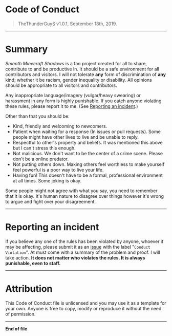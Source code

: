 # Code of Conduct
> TheThunderGuyS v1.0.1, September 18th, 2019.
**********************
# Summary
*Smooth Minecraft Shadows* is a fan project created for all to share, contribute to and be productive in. 
It should be a safe environment for all contributors and visitors. 
I will not tolerate **any** form of discrimination of **any** kind; whether it be racism, gender inequality or disability. 
All opinions should be appropriate to all visitors and contributors. 

Any inappropriate language/imagery (vulgar/heavy swearing) or harassment in any form is highly punishable.
If you catch anyone violating these rules, please report it to me. (See [Reporting an incident](CODE_OF_CONDUCT.md#reporting-an-incident).)

Other than that you should be:
- Kind, friendly and welcoming to newcomers.
- Patient when waiting for a response (In issues or pull requests). Some people might have other lives to live and be unable to reply.
- Respectful to other's property and beliefs. It was mentioned this above but I can't stress this enough.
- Not malicious. We don't want to be the center of a crime scene. Please don't be a online predator.
- Not putting others down. Making others feel worthless to make yourself feel powerful is a poor way to live your life.
- Having fun! This doesn't have to be a formal, professional environment at all times. Some joking is okay.

Some people might not agree with what you say, you need to remember that it is okay. 
It's human nature to disagree over things however it's wrong to argue and fight over your disagreement.
**********************
# Reporting an incident
If you believe any one of the rules has been violated by anyone, whoever it may be affecting, please submit it as an [issue](https://github.com/TheThunderGuyS/SmoothMinecraftShadows/issues/new) with the label "`Conduct Violation`".
At must come with a summary of the problem and proof. I will take action. 
**It does not matter who violates the rules. It is always punishable, even to staff.**
**********************
# Attribution
This Code of Conduct file is unlicensed and you may use it as a template for your own. Anyone is free to copy, modify or reproduce it without the need of permission.
**********************
**End of file**
